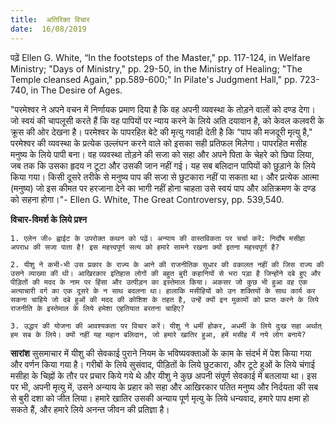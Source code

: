 ```yaml
---
title:  अतिरिक्त विचार
date:  16/08/2019
---
```


पढ़ें Ellen G. White, “In the footsteps of the Master," pp. 117-124, in Welfare Ministry; "Days of Ministry," pp. 29-50, in the Ministry of Healing; "The Temple cleansed Again," pp.589-600;" In Pilate's Judgment Hall," pp. 723-740, in The Desire of Ages.

"परमेश्वर ने अपने वचन में निर्णायक प्रमाण दिया है कि वह अपनी व्यवस्था के तोड़ने वालों को दण्ड देगा। जो स्वयं की चापलूसी करते हैं कि वह पापियों पर न्याय करने के लिये अति दयावान है, को केवल कलवरी के क्रूस की ओर देखना है। परमेश्वर के पापरहित बेटे की मृत्यु गवाही देती है कि “पाप की मजदूरी मृत्यु है," परमेश्वर की व्यवस्था के प्रत्येक उल्लंघन करने वाले को इसका सही प्रतिफल मिलेगा। पापरहित मसीह मनुष्य के लिये पापी बना। वह व्यवस्था तोड़ने की सजा को सहा और अपने पिता के चेहरे को छिपा लिया, जब तक कि उसका हृदय न टूटा और उसकी जान नहीं गई। यह सब बलिदान पापियों को छुड़ाने के लिये किया गया। किसी दूसरे तरीके से मनुष्य पाप की सजा से छुटकारा नहीं पा सकता था। और प्रत्येक आत्मा (मनुष्य) जो इस कीमत पर हरजाना देने का भागी नहीं होना चाहता उसे स्वयं पाप और अतिक्रमण के दण्ड को सहना होगा।"- Ellen G. White, The Great Controversy, pp. 539,540.

**विचार-विमर्श के लिये प्रश्न**

`1. एलेन जी० ह्वाईट के उपरोक्त कथन को पढ़ें। अन्याय की वास्तविकता पर चर्चा करें: निर्दोष मसीहा अपराध की सजा पाता है! इस महत्त्वपूर्ण सत्य को हमारे सामने रखना क्यों इतना महत्त्वपूर्ण है?`

`2. यीशु ने कभी-भी उस प्रकार के राज्य के आने की राजनीतिक सुधार की वकालत नहीं की जिस राज्य की उसने व्याख्या की थी। आखिरकार इतिहास लोगों की बहुत बुरी कहानियों से भरा पड़ा है जिन्होंने दबे हुए और पीड़ितों की मदद के नाम पर हिंसा और उत्पीड़न का इस्तेमाल किया। अकसर जो कुछ भी हुआ वह एक अत्याचारी वर्ग का एक दूसरे के न साथ बदलना था। हालाकि मसीहियों को उन शक्तियों के साथ कार्य कर सकना चाहिये जो दबे हुओं की मदद की कोशिश के तहत है, उन्हें क्यों इन मुकामों को प्राप्त करने के लिये राजनीति के इस्तेमाल के लिये हमेशा एहतियात बरतना चाहिए?`

`3. उद्धार की योजना की आवश्यकता पर विचार करें। यीशु ने धर्मी होकर, अधर्मी के लिये दुःख सहा अर्थात् हम सब के लिये। क्यों नहीं यह महान बलिदान, जो हमारे खातिर हुआ, हमें मसीह में नये लोग बनाये?`

**सारांश** सुसमाचार में यीशु की सेवकाई पुराने नियम के भविष्यवक्ताओं के काम के संदर्भ में पेश किया गया और वर्णन किया गया है। गरीबों के लिये सुसंवाद, पीड़ितों के लिये छुटकारा, और टूटे हुओं के लिये चंगाई मसीहा के चिह्नों के तौर पर प्रचार किये गये थे और यीशु ने कुछ अपनी संपूर्ण सेवकाई में बतलाया था। इस पर भी, अपनी मृत्यु में, उसने अन्याय के प्रहार को सहा और आखिरकार पतित मनुष्य और निर्दयता की सब से बुरी दशा को जीत लिया। हमारे खातिर उसकी अन्याय पूर्ण मृत्यु के लिये धन्यवाद, हमारे पाप क्षमा हो सकते हैं, और हमारे लिये अनन्त जीवन की प्रतिज्ञा है।